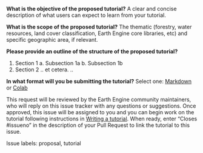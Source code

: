 **What is the objective of the proposed tutorial?**
A clear and concise description of what users can expect to learn from your tutorial.

**What is the scope of the proposed tutorial?**
The thematic (forestry, water resources, land cover classification, Earth Engine core libraries, etc) and specific geographic area, if relevant.

**Please provide an outline of the structure of the proposed tutorial?**
1. Section 1
  a. Subsection 1a
  b. Subsection 1b
2. Section 2
  .. et cetera. ..

**In what format will you be submitting the tutorial?**
Select one: [Markdown](https://guides.github.com/features/mastering-markdown/) or [Colab](https://research.google.com/colaboratory/faq.html)

This request will be reviewed by the Earth Engine community maintainers, who will reply on this issue tracker with any questions or suggestions. Once approved, this issue will be assigned to you and you can begin work on the tutorial following instructions in [Writing a tutorial](https://developers.google.com/earth-engine/tutorials/community/write). When ready, enter “Closes #issueno” in the description of your Pull Request to link the tutorial to this issue.

Issue labels:
proposal, tutorial
